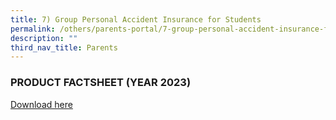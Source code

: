 ```yaml
---
title: 7) Group Personal Accident Insurance for Students
permalink: /others/parents-portal/7-group-personal-accident-insurance-for-students/
description: ""
third_nav_title: Parents
---
```

### PRODUCT FACTSHEET (YEAR 2023)


[Download here](/files/Product%20Fact%20Sheet%20Year%202023.pdf)